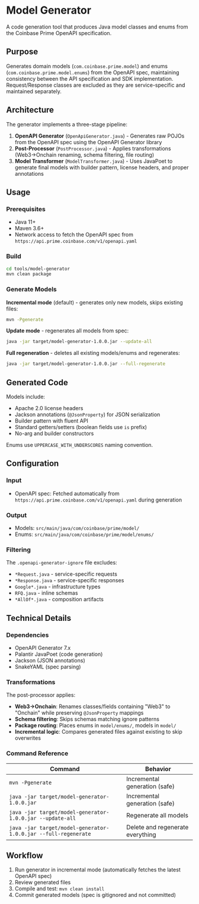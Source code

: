 # Model Generator

A code generation tool that produces Java model classes and enums from the Coinbase Prime OpenAPI specification.

## Purpose

Generates domain models (`com.coinbase.prime.model`) and enums (`com.coinbase.prime.model.enums`) from the OpenAPI spec, maintaining consistency between the API specification and SDK implementation. Request/Response classes are excluded as they are service-specific and maintained separately.

## Architecture

The generator implements a three-stage pipeline:

1. **OpenAPI Generator** (`OpenApiGenerator.java`) - Generates raw POJOs from the OpenAPI spec using the OpenAPI Generator library
2. **Post-Processor** (`PostProcessor.java`) - Applies transformations (Web3→Onchain renaming, schema filtering, file routing)
3. **Model Transformer** (`ModelTransformer.java`) - Uses JavaPoet to generate final models with builder pattern, license headers, and proper annotations

## Usage

### Prerequisites

- Java 11+
- Maven 3.6+
- Network access to fetch the OpenAPI spec from `https://api.prime.coinbase.com/v1/openapi.yaml`

### Build

```bash
cd tools/model-generator
mvn clean package
```

### Generate Models

**Incremental mode** (default) - generates only new models, skips existing files:

```bash
mvn -Pgenerate
```

**Update mode** - regenerates all models from spec:

```bash
java -jar target/model-generator-1.0.0.jar --update-all
```

**Full regeneration** - deletes all existing models/enums and regenerates:

```bash
java -jar target/model-generator-1.0.0.jar --full-regenerate
```

## Generated Code

Models include:
- Apache 2.0 license headers
- Jackson annotations (`@JsonProperty`) for JSON serialization
- Builder pattern with fluent API
- Standard getters/setters (boolean fields use `is` prefix)
- No-arg and builder constructors

Enums use `UPPERCASE_WITH_UNDERSCORES` naming convention.

## Configuration

### Input
- OpenAPI spec: Fetched automatically from `https://api.prime.coinbase.com/v1/openapi.yaml` during generation

### Output
- Models: `src/main/java/com/coinbase/prime/model/`
- Enums: `src/main/java/com/coinbase/prime/model/enums/`

### Filtering

The `.openapi-generator-ignore` file excludes:
- `*Request.java` - service-specific requests
- `*Response.java` - service-specific responses
- `Google*.java` - infrastructure types
- `RFQ.java` - inline schemas
- `*AllOf*.java` - composition artifacts

## Technical Details

### Dependencies
- OpenAPI Generator 7.x
- Palantir JavaPoet (code generation)
- Jackson (JSON annotations)
- SnakeYAML (spec parsing)

### Transformations

The post-processor applies:
- **Web3→Onchain**: Renames classes/fields containing "Web3" to "Onchain" while preserving `@JsonProperty` mappings
- **Schema filtering**: Skips schemas matching ignore patterns
- **Package routing**: Places enums in `model/enums/`, models in `model/`
- **Incremental logic**: Compares generated files against existing to skip overwrites

### Command Reference

| Command | Behavior |
|---------|----------|
| `mvn -Pgenerate` | Incremental generation (safe) |
| `java -jar target/model-generator-1.0.0.jar` | Incremental generation (safe) |
| `java -jar target/model-generator-1.0.0.jar --update-all` | Regenerate all models |
| `java -jar target/model-generator-1.0.0.jar --full-regenerate` | Delete and regenerate everything |

## Workflow

1. Run generator in incremental mode (automatically fetches the latest OpenAPI spec)
2. Review generated files
3. Compile and test: `mvn clean install`
4. Commit generated models (spec is gitignored and not committed)
